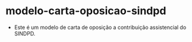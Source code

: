 # modelo-carta-oposicao-sindpd

* Este é um modelo de carta de oposição a contribuição assistencial do SINDPD.
